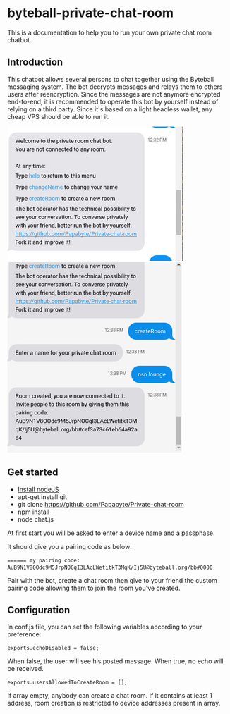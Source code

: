 # byteball-private-chat-room

This is a documentation to help you to run your own private chat room chatbot.

## Introduction

This chatbot allows several persons to chat together using the Byteball messaging system. The bot decrypts messages and relays them to others users after reencryption. 
Since the messages are not anymore encrypted end-to-end, it is recommended to operate this bot by yourself instead of relying on a third party. Since it's based on a light headless wallet, any cheap VPS should be able to run it.


![Welcome](images/private-room-welcome.jpg) ![create room](images/create-room.jpg)


## Get started

- [Install nodeJS](https://www.digitalocean.com/community/tutorials/how-to-install-node-js-on-debian-8)
- apt-get install git
- git clone https://github.com/Papabyte/Private-chat-room
- npm install
- node chat.js

At first start you will be asked to enter a device name and a passphase.

It should give you a pairing code as below:
```
====== my pairing code: AuB9N1V8OOdc9M5JrpNOCqI3LAcLWetitkT3MqK/Ij5U@byteball.org/bb#0000
```

Pair with the bot, create a chat room then give to your friend the custom pairing code allowing them to join the room you've created.

## Configuration
In conf.js file, you can set the following variables according to your preference:

```
exports.echoDisabled = false;
```
When false, the user will see his posted message. When true, no echo will be received.


```
exports.usersAllowedToCreateRoom = [];
```
If array empty, anybody can create a chat room. If it contains at least 1 address, room creation is restricted to device addresses present in array.